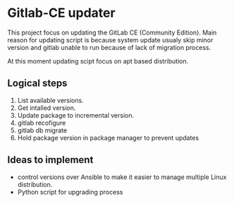 # Gitlab-CE updater

This project focus on updating the GitLab CE (Community Edition).
Main reason for updating script is because system update usualy skip minor version and gitlab unable to run because of lack of migration process.

At this moment updating scipt focus on apt based distribution.

## Logical steps

1. List available versions.
2. Get intalled version.
3. Update package to incremental version.
4. gitlab recofigure
5. gitlab db migrate
6. Hold package version in package manager to prevent updates

## Ideas to implement

* control versions over Ansible to make it easier to manage multiple Linux distribution.
* Python script for upgrading process

